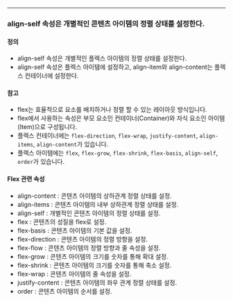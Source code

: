 
---
### align-self 속성은 개별적인 콘텐츠 아이템의 정렬 상태를 설정한다.
#### 정의
- align-self 속성은 개별적인 플렉스 아이템의 정렬 상태를 설정한다.
- align-self 속성은 플렉스 아이템에 설정하고, align-item와 align-content는 플렉스 컨테이너에 설정한다.
#### 참고
- flex는 효율적으로 요소를 배치하거나 정렬 할 수 있는 레이아웃 방식입니다.
- flex에서 사용하는 속성은 부모 요소인 컨테이너(Container)와 자식 요소인 아이템(Item)으로 구성됩니다.
- 플렉스 컨테이너에는 `flex-direction`, `flex-wrap`, `justify-content`, `align-items`, `align-content`가 있습니다.
- 플렉스 아이템에는 `flex`, `flex-grow`, `flex-shrink`, `flex-basis`, `align-self`, `order`가 있습니다.

#### Flex 관련 속성
- align-content : 콘텐츠 아이템의 상하관계 정렬 상태를 설정.
- align-items : 콘텐츠 아이템의 내부 상하관계 정렬 상태를 설정.
- align-self : 개별적인 콘텐츠 아이템의 정렬 상태를 설정.
- flex : 콘텐츠의 성질을 flex로 설정.
- flex-basis : 콘텐츠 아이템의 기본 값을 설정.
- flex-direction : 콘텐츠 아이템의 정렬 방향을 설정.
- flex-flow : 콘텐츠 아이템의 정렬 방향과 줄 속성을 설정.
- flex-grow : 콘텐츠 아이템의 크기를 숫자를 통해 확대 설정.
- flex-shrink : 콘텐츠 아이템의 크기를 숫자를 통해 축소 설정.
- flex-wrap : 콘텐츠 아이템의 줄 속성을 설정.
- justify-content : 콘텐츠 아이템의 좌우 관계 정렬 상태를 설정.
- order : 콘텐츠 아이템의 순서를 설정.
